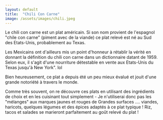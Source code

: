 ```yaml
---
layout: default
title:  "Chili Con Carne"
image: /assets/images/chili.jpeg
---
```

Le chili con carne est un plat américain. Si son nom provient de l'espagnol "chile con carne" (piment avec de la viande) ce plat relevé est né au Sud des Etats-Unis, probablement au Texas.

Les Mexicains ont d'ailleurs mis un point d'honneur à rétablir la vérité en donnant la définition du chili con carne dans un dictionnaire datant de 1959. Selon eux, il s'agit d'une nourriture détestable en vente aux Etats-Unis du Texas jusqu'à New York". lol

Bien heureusement, ce plat a depuis été un peu mieux évalué et jouit d'une grande notoriété à travers le monde.

Comme très souvent, on re découvre ces plats en utilisant des ingrédients de choix et en les cuisinant tout simplement - Je n'utiliserai donc pas les "mélanges" aux marques jaunes et rouges de Grandes surfaces .... viandes, haricots, quelques légumes et des épices adaptés à ce plat typique !
Riz, tacos et salades se marieront parfaitement au goût relevé du plat !


